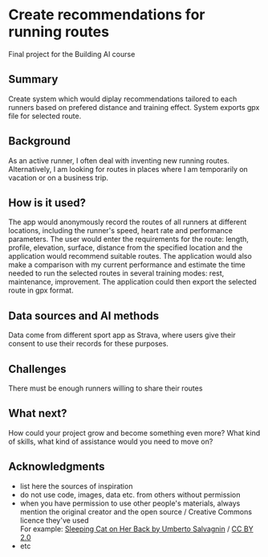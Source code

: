 # Create recommendations for running routes

Final project for the Building AI course

## Summary

Create system which would diplay recommendations tailored to each runners based on prefered distance and training effect. System exports gpx file for selected route.  


## Background

As an active runner, I often deal with inventing new running routes. Alternatively, I am looking for routes in places where I am temporarily on vacation or on a business trip.


## How is it used?

The app would anonymously record the routes of all runners at different locations, including the runner's speed, heart rate and performance parameters. The user would enter the requirements for the route: length, profile, elevation, surface, distance from the specified location and the application would recommend suitable routes.
The application would also make a comparison with my current performance and estimate the time needed to run the selected routes in several training modes: rest, maintenance, improvement.
The application could then export the selected route in gpx format.



## Data sources and AI methods
Data come from different sport app as Strava, where users give their consent to use their records for these purposes. 

## Challenges

There must be enough runners willing to share their routes

## What next?

How could your project grow and become something even more? What kind of skills, what kind of assistance would you  need to move on? 


## Acknowledgments

* list here the sources of inspiration 
* do not use code, images, data etc. from others without permission
* when you have permission to use other people's materials, always mention the original creator and the open source / Creative Commons licence they've used
  <br>For example: [Sleeping Cat on Her Back by Umberto Salvagnin](https://commons.wikimedia.org/wiki/File:Sleeping_cat_on_her_back.jpg#filelinks) / [CC BY 2.0](https://creativecommons.org/licenses/by/2.0)
* etc
